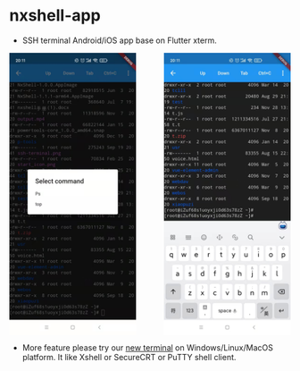 # nxshell-app
- SSH terminal Android/iOS app base on Flutter xterm.

<div align="center">
  <div style="display: flex;justify-content: space-between;">
    <img src="https://raw.githubusercontent.com/nxshell/nxshell-mobile/main/terminal-cmd.jpg" width="45%"/>
    <img src="https://raw.githubusercontent.com/nxshell/nxshell-mobile/main/terminal.jpg" width="45%"/>
  </div>
</div>

- More feature please try our [new terminal](https://github.com/nxshell/nxshell) on Windows/Linux/MacOS platform. It like Xshell or SecureCRT or PuTTY shell client.
